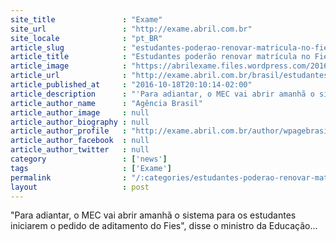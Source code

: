 ```yaml
---
site_title               : "Exame"
site_url                 : "http://exame.abril.com.br"
site_locale              : "pt_BR"
article_slug             : "estudantes-poderao-renovar-matricula-no-fies-a-partir-de-amanha"
article_title            : "Estudantes poderão renovar matrícula no Fies a partir de amanhã"
article_image            : "https://abrilexame.files.wordpress.com/2016/10/size_960_16_9_educacao-livros-escola2.jpg?quality=70&strip=all&w=960"
article_url              : "http://exame.abril.com.br/brasil/estudantes-poderao-renovar-matricula-no-fies-a-partir-de-amanha/"
article_published_at     : "2016-10-18T20:10:14-02:00"
article_description      : "'Para adiantar, o MEC vai abrir amanhã o sistema para os estudantes iniciarem o pedido de aditamento do Fies', disse o ministro da Educação..."
article_author_name      : "Agência Brasil"
article_author_image     : null
article_author_biography : null
article_author_profile   : "http://exame.abril.com.br/author/wpagebrasil/"
article_author_facebook  : null
article_author_twitter   : null
category                 : ['news']
tags                     : ['Exame']
permalink                : "/:categories/estudantes-poderao-renovar-matricula-no-fies-a-partir-de-amanha/"
layout                   : post
---
```


"Para adiantar, o MEC vai abrir amanhã o sistema para os estudantes iniciarem o pedido de aditamento do Fies", disse o ministro da Educação...
